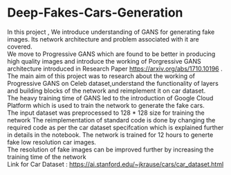 # Deep-Fakes-Cars-Generation
In this project , We introduce understanding of GANS for generating fake images. Its network architecture and problem associated with it are covered.                  
We move to Progressive GANS which are found to be better in producing high quality images and introduce the working of Porgressive GANS architecture introduced in Research Paper https://arxiv.org/abs/1710.10196 .             
The main aim of this project was to research about the working of Progressive GANS on Celeb dataset,understand the functionality of layers and building blocks of the network and reimplement it on car dataset.    
The heavy training time of GANS led to the introduction of Google Cloud Platform which is used to train the network to generate the fake cars.                 
The input dataset was preprocessed to 128 * 128 size for training the network  The reimplementation of standard code is done by changing the required code as per the car dataset specifcation which is explained further in details in the notebook.  The network is trained for 12 hours to generte fake low resolution car images.  
The resolution of fake images can be improved further by increasing the training time of the network                   
Link for Car Dataset : https://ai.stanford.edu/~jkrause/cars/car_dataset.html

